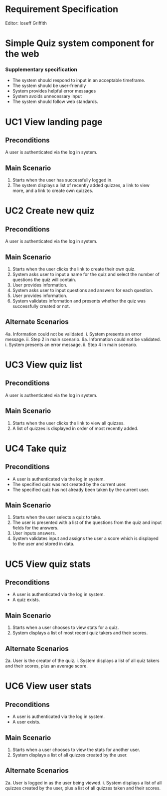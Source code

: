 # Requirement Specification

Editor: Ioseff Griffith

# Simple Quiz system component for the web

### Supplementary specification

* The system should respond to input in an acceptable timeframe.
* The system should be user-friendly
* System provides helpful error messages
* System avoids unnecessary input
* The system should follow web standards.

# UC1 View landing page

## Preconditions

A user is authenticated via the log in system.

## Main Scenario
1. Starts when the user has successfully logged in.
2. The system displays a list of recently added quizzes, a link to view more, and a link to create own quizzes.

# UC2 Create new quiz

## Preconditions

A user is authenticated via the log in system.

## Main Scenario
1. Starts when the user clicks the link to create their own quiz.
2. System asks user to input a name for the quiz and select the number of questions the quiz will contain.
3. User provides information.
4. System asks user to input questions and answers for each question.
5. User provides information.
6. System validates information and presents whether the quiz was successfully created or not.

## Alternate Scenarios

4a. Information could not be validated.
i. System presents an error message.
ii. Step 2 in main scenario.
6a. Information could not be validated.
i. System presents an error message.
ii. Step 4 in main scenario.

# UC3 View quiz list

## Preconditions

A user is authenticated via the log in system.

## Main Scenario
1. Starts when the user clicks the link to view all quizzes.
2. A list of quizzes is displayed in order of most recently added.

# UC4 Take quiz

## Preconditions

* A user is authenticated via the log in system.
* The specified quiz was not created by the current user.
* The specified quiz has not already been taken by the current user.

## Main Scenario
1. Starts when the user selects a quiz to take.
2. The user is presented with a list of the questions from the quiz and input fields for the answers.
3. User inputs answers.
4. System validates input and assigns the user a score which is displayed to the user and stored in data.

# UC5 View quiz stats

## Preconditions

* A user is authenticated via the log in system.
* A quiz exists.

## Main Scenario
1. Starts when a user chooses to view stats for a quiz.
2. System displays a list of most recent quiz takers and their scores.

## Alternate Scenarios

2a. User is the creator of the quiz.
i. System displays a list of all quiz takers and their scores, plus an average score.

# UC6 View user stats

## Preconditions

* A user is authenticated via the log in system.
* A user exists.

## Main Scenario
1. Starts when a user chooses to view the stats for another user.
2. System displays a list of all quizzes created by the user.

## Alternate Scenarios

2a. User is logged in as the user being viewed.
i. System displays a list of all quizzes created by the user, plus a list of all quizzes taken and their scores.